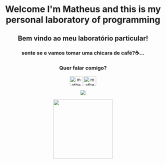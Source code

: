 <h1 align="center">Welcome I'm Matheus and this is my personal laboratory of programming</h1>
<h2 align="center">Bem vindo ao meu laboratório particular!</h2>
<h3 align="center">sente se e vamos tomar uma chicara de café?☕...</h3>


<h3 align="center">Quer falar comigo?</h3>
<p align="center">
  <a href="mailto:matheuslima20111997@gmail.com" target="blank"><img align="center" src="https://cdn.jsdelivr.net/npm/simple-icons@3.0.1/icons/mail-dot-ru.svg" alt="matheus" height="30" width="40" /></a>
  <a href="https://www.linkedin.com/in/matheuspereiradev/" target="blank"><img align="center" src="https://cdn.jsdelivr.net/npm/simple-icons@3.0.1/icons/linkedin.svg" alt="matheus" height="30" width="40" /></a>
</p>
 
<p align="center">
  <img align="center" src="https://github-readme-stats.vercel.app/api?username=matheuspereiradev&show_icons=true&theme=dracula">
</p>

<p align="center">
  <img align="center" height="190" src="https://github-readme-stats.anuraghazra1.vercel.app/api/top-langs/?username=matheuspereiradev&layout=compact&theme=dracula" />
</p>





